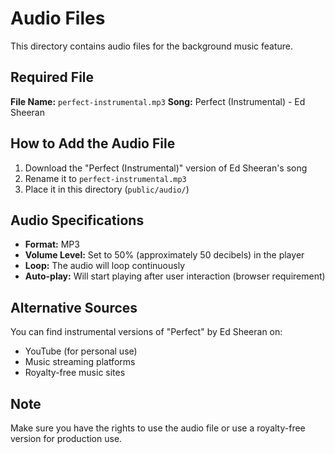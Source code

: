 # Audio Files

This directory contains audio files for the background music feature.

## Required File

**File Name:** `perfect-instrumental.mp3`
**Song:** Perfect (Instrumental) - Ed Sheeran

## How to Add the Audio File

1. Download the "Perfect (Instrumental)" version of Ed Sheeran's song
2. Rename it to `perfect-instrumental.mp3`
3. Place it in this directory (`public/audio/`)

## Audio Specifications

- **Format:** MP3
- **Volume Level:** Set to 50% (approximately 50 decibels) in the player
- **Loop:** The audio will loop continuously
- **Auto-play:** Will start playing after user interaction (browser requirement)

## Alternative Sources

You can find instrumental versions of "Perfect" by Ed Sheeran on:
- YouTube (for personal use)
- Music streaming platforms
- Royalty-free music sites

## Note

Make sure you have the rights to use the audio file or use a royalty-free version for production use.
